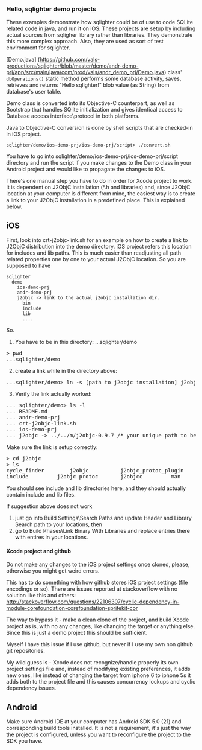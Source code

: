 ### Hello, sqlighter demo projects

These examples demonstrate how sqlighter could be of use to code SQLite related code in
java, and run it on iOS. These projects are setup by including actual sources from
sqligher library rather than libraries. They demonstrate this more complex approach.
Also, they are used as sort of test environment for sqlighter.

[Demo.java] (https://github.com/vals-productions/sqlighter/blob/master/demo/andr-demo-prj/app/src/main/java/com/prod/vals/andr_demo_prj/Demo.java) 
class' ``dbOperations()`` static method performs some database activity, saves, retrieves
and returns "Hello sqlighter!" blob value (as String) from database's user table.

Demo class is converted into its Objective-C counterpart, as well as Bootstrap that
handles SQlite initialization and gives identical access to Database access 
interface\protocol in both platforms.

Java to Objective-C conversion is done by shell scripts that are checked-in in iOS 
project.
```
sqlighter/demo/ios-demo-prj/ios-demo-prj/script> ./convert.sh
```
You have to go into sqlighter/demo/ios-demo-prj/ios-demo-prj/script directory
and run the script if you make changes to the Demo class in your Android project and
would like to propagate the changes to iOS.

There's one manual step you have to do in order for Xcode project to work. It is dependent
on J2ObjC installation (*.h and libraries) and, since J2ObjC location at your computer 
is different from mine, the easiest way is to create a link to your J2ObjC installation
in a predefined place. This is explained below.

## iOS

First, look into crt-j2objc-link.sh for an example on how to create a link
to J2ObjC distribution into the demo directory. iOS project refers
this location for includes and lib paths. This is much easier than readjusting all
path related properties one by one to your actual J2ObjC location. 
So you are supposed to have 
```
sqlighter
  demo
    ios-demo-prj
    andr-demo-prj
    j2objc -> link to the actual j2objc installation dir.
      bin
      include
      lib
      ....
```
So. 

1. You have to be in this directory: ...sqlighter/demo
<pre>
> pwd
...sqlighter/demo
</pre>
2. create a link while in the directory above:
<pre>
...sqlighter/demo> ln -s [path to j2objc installation] j2objc
</pre>
3. Verify the link actually worked:
<pre>
... sqlighter/demo> ls -l
... README.md
... andr-demo-prj
... crt-j2objc-link.sh
... ios-demo-prj
... j2objc -> ../../m/j2objc-0.9.7 /* your unique path to be displayed to the left */
</pre>
Make sure the link is setup correctly:
<pre>
> cd j2objc
> ls
cycle_finder		j2objc			j2objc_protoc_plugin	lib
include			j2objc_protoc		j2objcc			man
</pre>

You should see include and lib directories here, and they should actually contain
include and lib files.

If suggestion above does not work
1) just go into Build Settings\Search Paths and update Header and Library Search path
to your locations, then 
2) go to Build Phases\Link Binary With Libraries and replace entries there with entires
in your locations.

#### Xcode project and github

Do not make any changes to the iOS project settings once cloned, please, otherwise you
might get weird errors.

This has to do something with how github stores iOS project settings 
(file encodings or so). There are issues reported at stackoverflow with no solution 
like this and others: http://stackoverflow.com/questions/22106307/cyclic-dependency-in-module-corefoundation-corefoundation-spritekit-cor

The way to bypass it - make a clean clone of the project, and build Xcode project as is, 
with no any changes, like changing the target or anything else. Since this is just a 
demo project this should be sufficient.

Myself I have this issue if I use github, but never if I use my own non github git 
repositories.

My wild guess is - Xcode does not recognize/handle properly its own project settings 
file and, instead of modifying existing preferences, it adds new ones, like instead of 
changing the target from iphone 6 to iphone 5s it adds both to the project file and 
this causes concurrency lockups and cyclic dependency issues.

## Android

Make sure Android IDE at your computer has Android SDK 5.0 (21) and corresponding build
tools installed. It is not a requirement, it's just the way the project is configured,
unless you want to reconfigure the project to the SDK you have.
